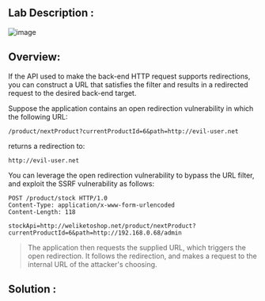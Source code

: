 ## Lab Description :

![image](https://github.com/sh3bu/Portswigger_labs/assets/67383098/8f6cec54-dd55-49c7-be13-b836281b3ae0)


## Overview:

If the API used to make the back-end HTTP request supports redirections, you can construct a URL that satisfies the filter and results in a redirected request to the desired back-end target.

Suppose the application contains an open redirection vulnerability in which the following URL:

```http
/product/nextProduct?currentProductId=6&path=http://evil-user.net
```
returns a redirection to:

```http
http://evil-user.net
```

You can leverage the open redirection vulnerability to bypass the URL filter, and exploit the SSRF vulnerability as follows: 

```http
POST /product/stock HTTP/1.0
Content-Type: application/x-www-form-urlencoded
Content-Length: 118

stockApi=http://weliketoshop.net/product/nextProduct?currentProductId=6&path=http://192.168.0.68/admin
```

> The application then requests the supplied URL, which triggers the open redirection. It follows the redirection, and makes a request to the internal URL of the attacker's choosing.



## Solution :

